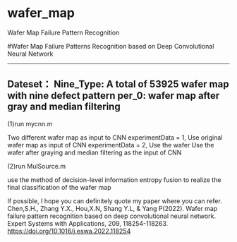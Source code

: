 # wafer_map
Wafer Map Failure Pattern Recognition 

#Wafer Map Failure Patterns Recognition based on Deep Convolutional Neural Network



--------------------------------------------------------------------------------------------------------------------
Dateset：
Nine_Type: A total of 53925 wafer map with nine defect pattern
per_0: wafer map after gray and median filtering
--------------------------------------------------------------------------------------------------------------------

(1)run mycnn.m 

Two different wafer map as input to CNN
experimentData = 1, Use original wafer map as input of CNN
experimentData = 2, Use the wafer Use the wafer after graying and median filtering as the input of CNN



(2)run MulSource.m

use the method of decision-level information entropy fusion  to realize the final classification of the wafer map




If possible, I hope you can definitely quote my paper where you can refer.
Chen,S.H., Zhang Y.X., Hou,X.N, Shang Y.L, & Yang P(2022). Wafer map failure pattern recognition based on deep convolutional neural network. Expert Systems with Applications, 209, 118254-118263. https://doi.org/10.1016/j.eswa.2022.118254
